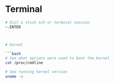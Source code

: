 # Terminal

```bash
# Exit a stuck ssh or terminal session
~.ENTER



# Kernel

```bash
# See what options were used to boot the kernel
cat /proc/cmdline

# See running kernel version
uname -a
```
